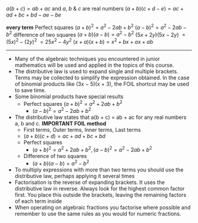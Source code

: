 $a(b+c) = ab + ac$ and $a$, $b$ & $c$ are real numbers
$(a+b)(c+d-e) = ac + ad + bc + bd - ae - be$

**every term**
Perfect squares
	$(a+b)^2 = a^2 - 2ab + b^2$
	$(a-b)^2 = a^2 - 2ab - b^2$
difference of two squares
	$(a+b)(a-b) = a^2 - b^2$
	$(5x+2y)(5x-2y)$
	$=(5x)^2 - (2y)^2$
	$=25x^2 - 4y^2$
$(x+a)(x+b) = x^2 + bx + ax + ab$

---
- Many of the algebraic techniques you encountered in junior mathematics will be used and applied in the topics of this course.
- The distributive law is used to expand single and multiple brackets. Terms may be collected to simplify the expression obtained. In the case of binomial products like (3x − 5)(x + 3), the FOIL shortcut may be used to save time.
- Some binomial products have special results 
	- Perfect squares $(a+b)^2 = a^2 + 2ab + b^2$
		- $(a-b)^2 = a^2-2ab+b^2$
- The distributive law states that a(b + c) = ab + ac for any real numbers a, b and c. **IMPORTANT FOIL method**
	-  First terms, Outer terms, Inner terms, Last terms
	-  $(a + b)(c + d) = ac + ad + bc + bd$
	- Perfect squares 
		- $(a + b)^{2}=a^{2}+2ab+b^{2}, (a−b)^{2}=a^{2}−2ab+b^{2}$
	- Difference of two squares 
		- $(a + b)(a − b) = a^2 − b^2$
- To multiply expressions with more than two terms you should use the distributive law, perhaps applying it several times
- Factorisation is the reverse of expanding brackets. It uses the distributive law in reverse. Always look for the highest common factor first. You place this outside the brackets, leaving the remaining factors of each term inside
- When operating on algebraic fractions you factorise where possible and remember to use the same rules as you would for numeric fractions.